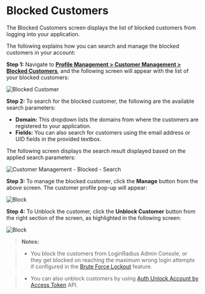 # Blocked Customers

The Blocked Customers screen displays the list of blocked customers from logging into your application.

The following explains how you can search and manage the blocked customers in your account:

**Step 1:** Navigate to <a href = https://adminconsole.loginradius.com/profile-management/customer-management/blocked-customers target=_blank>**Profile Management > Customer Management > Blocked Customers**</a>, and the following screen will appear with the list of your blocked customers:

![Blocked Customer](https://apidocs.lrcontent.com/images/blc-1_21099883976661b64e31be32.16089046.png "Blocked Customer")

**Step 2:** To search for the blocked customer, the following are the available search parameters:

- **Domain:** This dropdown lists the domains from where the customers are registered to your application.
- **Fields:** You can also search for customers using the email address or UID fields in the provided textbox.

The following screen displays the search result displayed based on the applied search parameters:

![Customer Management - Blocked - Search](https://apidocs.lrcontent.com/images/blc-2_19495722536661b7faee0575.47755827.png "Customer Management - Blocked - Search")

**Step 3:** To manage the blocked customer, click the **Manage** button from the above screen. The customer profile pop-up will appear:

![Block](https://apidocs.lrcontent.com/images/Customer-Management-LoginRadius-User-Dashboardunblock_42026222745e6e08c2.30688142.png "Block")

**Step 4:** To Unblock the customer, click the **Unblock Customer** button from the right section of the screen, as highlighted in the following screen:

![Block](https://apidocs.lrcontent.com/images/Customer-Management-LoginRadius-User-Dashboardunblock_42026222745e6e08c2.30688142.png "Block")

> **Notes:**

> - You block the customers from LoginRadius Admin Console, or they get blocked on reaching the maximum wrong login attempts if configured in the [Brute Force Lockout](https://www.loginradius.com/legacy/docs/authentication/concepts/customer-security/) feature.

> - You can also unblock customers by using [Auth Unlock Account by Access Token](/api/v2/customer-identity-api/authentication/auth-unlock-account-by-access-token/) API.
